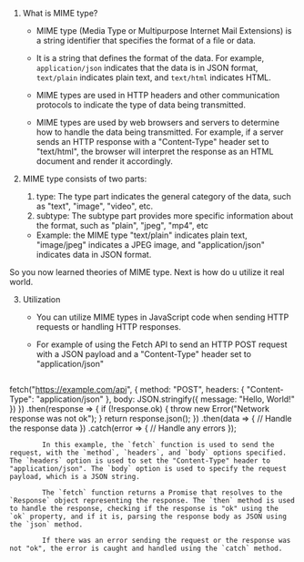
1. What is MIME type?
	- MIME type (Media Type or Multipurpose Internet Mail Extensions) is a string identifier that specifies the format of a file or data.

	- It is a string that defines the format of the data. For example, `application/json` indicates that the data is in JSON format, `text/plain` indicates plain text, and `text/html` indicates HTML.

	- MIME types are used in HTTP headers and other communication protocols to indicate the type of data being transmitted.

	- MIME types are used by web browsers and servers to determine how to handle the data being transmitted. For example, if a server sends an HTTP response with a "Content-Type" header set to "text/html", the browser will interpret the response as an HTML document and render it accordingly.

2. MIME type consists of two parts:
	1. type: The type part indicates the general category of the data, such as "text", "image", "video", etc.
	2. subtype:  The subtype part provides more specific information about the format, such as "plain", "jpeg", "mp4", etc

	- Example: the MIME type "text/plain" indicates plain text, "image/jpeg" indicates a JPEG image, and "application/json" indicates data in JSON format.

So you now learned theories of MIME type. Next is how do u utilize it real world.


3. Utilization 
	- You can utilize MIME types in JavaScript code when sending HTTP requests or handling HTTP responses.

	- For example of using the Fetch API to send an HTTP POST request with a JSON payload and a "Content-Type" header set to "application/json"
	```js
fetch("https://example.com/api", {
  method: "POST",
  headers: {
    "Content-Type": "application/json"
  },
  body: JSON.stringify({ message: "Hello, World!" })
})
  .then(response => {
    if (!response.ok) {
      throw new Error("Network response was not ok");
    }
    return response.json();
  })
  .then(data => {
    // Handle the response data
  })
  .catch(error => {
    // Handle any errors
  });

```
		In this example, the `fetch` function is used to send the request, with the `method`, `headers`, and `body` options specified. The `headers` option is used to set the "Content-Type" header to "application/json". The `body` option is used to specify the request payload, which is a JSON string.

		The `fetch` function returns a Promise that resolves to the `Response` object representing the response. The `then` method is used to handle the response, checking if the response is "ok" using the `ok` property, and if it is, parsing the response body as JSON using the `json` method.

		If there was an error sending the request or the response was not "ok", the error is caught and handled using the `catch` method.
